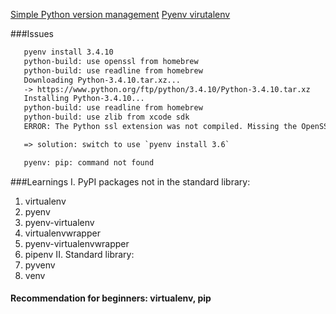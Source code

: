 [Simple Python version management](https://github.com/pyenv/pyenv)
[Pyenv virutalenv](https://github.com/pyenv/pyenv-virtualenv)


###Issues

```html
   pyenv install 3.4.10
   python-build: use openssl from homebrew
   python-build: use readline from homebrew
   Downloading Python-3.4.10.tar.xz...
   -> https://www.python.org/ftp/python/3.4.10/Python-3.4.10.tar.xz
   Installing Python-3.4.10...
   python-build: use readline from homebrew
   python-build: use zlib from xcode sdk
   ERROR: The Python ssl extension was not compiled. Missing the OpenSSL lib?

   => solution: switch to use `pyenv install 3.6`
```

```html
   pyenv: pip: command not found

```

###Learnings
I. PyPI packages not in the standard library:
   1. virtualenv
   2. pyenv
   3. pyenv-virtualenv
   4. virtualenvwrapper
   5. pyenv-virtualenvwrapper
   6. pipenv
II. Standard library:
   1. pyvenv
   2. venv

#### Recommendation for beginners: virtualenv, pip
